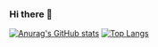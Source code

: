 ### Hi there 👋

<!--
**mareshbard/mareshbard** is a ✨ _special_ ✨ repository because its `README.md` (this file) appears on your GitHub profile.

Here are some ideas to get you started:

## - 🔭 I’m currently working on ... POO Project
- 🌱 I’m currently learning ... Java, Javascript 
- 👯 I’m looking to collaborate on ...
- 🤔 I’m looking for help with ...
- 💬 Ask me about ...
- 📫 How to reach me: ...
- 😄 Pronouns: ... she/her
- ⚡ Fun fact: ...
-->
[![Anurag's GitHub stats](https://github-readme-stats.vercel.app/api?username=mareshbard)](https://github.com/anuraghazra/github-readme-stats)
[![Top Langs](https://github-readme-stats.vercel.app/api/top-langs/?username=mareshbard)](https://github.com/mareshbard/github-readme-stats)
